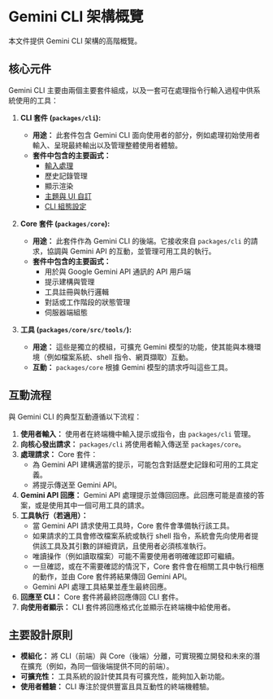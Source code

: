 # Gemini CLI 架構概覽

本文件提供 Gemini CLI 架構的高階概覽。

## 核心元件

Gemini CLI 主要由兩個主要套件組成，以及一套可在處理指令行輸入過程中供系統使用的工具：

1.  **CLI 套件 (`packages/cli`):**

    - **用途：** 此套件包含 Gemini CLI 面向使用者的部分，例如處理初始使用者輸入、呈現最終輸出以及管理整體使用者體驗。
    - **套件中包含的主要函式：**
      - [輸入處理](./cli/commands.md)
      - 歷史記錄管理
      - 顯示渲染
      - [主題與 UI 自訂](./cli/themes.md)
      - [CLI 組態設定](./cli/configuration.md)

2.  **Core 套件 (`packages/core`):**

    - **用途：** 此套件作為 Gemini CLI 的後端。它接收來自 `packages/cli` 的請求，協調與 Gemini API 的互動，並管理可用工具的執行。
    - **套件中包含的主要函式：**
      - 用於與 Google Gemini API 通訊的 API 用戶端
      - 提示建構與管理
      - 工具註冊與執行邏輯
      - 對話或工作階段的狀態管理
      - 伺服器端組態

3.  **工具 (`packages/core/src/tools/`):**
    - **用途：** 這些是獨立的模組，可擴充 Gemini 模型的功能，使其能與本機環境（例如檔案系統、shell 指令、網頁擷取）互動。
    - **互動：** `packages/core` 根據 Gemini 模型的請求呼叫這些工具。

## 互動流程

與 Gemini CLI 的典型互動遵循以下流程：

1.  **使用者輸入：** 使用者在終端機中輸入提示或指令，由 `packages/cli` 管理。
2.  **向核心發出請求：** `packages/cli` 將使用者輸入傳送至 `packages/core`。
3.  **處理請求：** Core 套件：
    - 為 Gemini API 建構適當的提示，可能包含對話歷史記錄和可用的工具定義。
    - 將提示傳送至 Gemini API。
4.  **Gemini API 回應：** Gemini API 處理提示並傳回回應。此回應可能是直接的答案，或是使用其中一個可用工具的請求。
5.  **工具執行（若適用）：**
    - 當 Gemini API 請求使用工具時，Core 套件會準備執行該工具。
    - 如果請求的工具會修改檔案系統或執行 shell 指令，系統會先向使用者提供該工具及其引數的詳細資訊，且使用者必須核准執行。
    - 唯讀操作（例如讀取檔案）可能不需要使用者明確確認即可繼續。
    - 一旦確認，或在不需要確認的情況下，Core 套件會在相關工具中執行相應的動作，並由 Core 套件將結果傳回 Gemini API。
    - Gemini API 處理工具結果並產生最終回應。
6.  **回應至 CLI：** Core 套件將最終回應傳回 CLI 套件。
7.  **向使用者顯示：** CLI 套件將回應格式化並顯示在終端機中給使用者。

## 主要設計原則

- **模組化：** 將 CLI（前端）與 Core（後端）分離，可實現獨立開發和未來的潛在擴充（例如，為同一個後端提供不同的前端）。
- **可擴充性：** 工具系統的設計使其具有可擴充性，能夠加入新功能。
- **使用者體驗：** CLI 專注於提供豐富且具互動性的終端機體驗。
